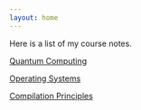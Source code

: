 ```yaml
---
layout: home
---
```


Here is a list of my course notes.

[Quantum Computing][1]

[Operating Systems][2]

[Compilation Principles][3]


[1]: https://plexixx.github.io/course-note/2021-10-19-Quantum-Computing.html
[2]: https://plexixx.github.io/course-note/2021-10-19-Course-Note.html
[3]: https://github.com/sighingnow/jekyll-gitbook/fork
[4]: http://www.yummyli.cn/wordpress/


